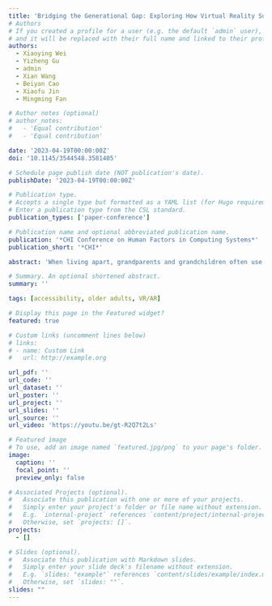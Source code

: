 ```yaml
---
title: 'Bridging the Generational Gap: Exploring How Virtual Reality Supports Remote Communication Between Grandparents and Grandchildren'
# Authors
# If you created a profile for a user (e.g. the default `admin` user), write the username (folder name) here
# and it will be replaced with their full name and linked to their profile.
authors:
  - Xiaoying Wei
  - Yizheng Gu
  - admin
  - Xian Wang
  - Beiyan Cao
  - Xiaofu Jin
  - Mingming Fan

# Author notes (optional)
# author_notes:
#   - 'Equal contribution'
#   - 'Equal contribution'

date: '2023-04-19T00:00:00Z'
doi: '10.1145/3544548.3581405'

# Schedule page publish date (NOT publication's date).
publishDate: '2023-04-19T00:00:00Z'

# Publication type.
# Accepts a single type but formatted as a YAML list (for Hugo requirements).
# Enter a publication type from the CSL standard.
publication_types: ['paper-conference']

# Publication name and optional abbreviated publication name.
publication: '*CHI Conference on Human Factors in Computing Systems*'
publication_short: '*CHI*'

abstract: 'When living apart, grandparents and grandchildren often use audio-visual communication approaches to stay connected. However, these approaches seldom provide sufficient companionship and intimacy due to a lack of co-presence and spatial interaction, which can be fulfilled by immersive virtual reality (VR). To understand how grandparents and grandchildren might leverage VR to facilitate their remote communication and better inform future design, we conducted a user-centered participatory design study with twelve pairs of grandparents and grandchildren. Results show that VR affords casual and equal communication by reducing the generational gap, and promotes conversation by offering shared activities as bridges for connection. Participants preferred resemblant appearances on avatars for conveying well-being but created ideal selves for gaining playfulness. Based on the results, we contribute eight design implications that inform future VR-based grandparent-grandchild communications.'

# Summary. An optional shortened abstract.
summary: ''

tags: [accessibility, older adults, VR/AR]

# Display this page in the Featured widget?
featured: true

# Custom links (uncomment lines below)
# links:
# - name: Custom Link
#   url: http://example.org

url_pdf: ''
url_code: ''
url_dataset: ''
url_poster: ''
url_project: ''
url_slides: ''
url_source: ''
url_video: 'https://youtu.be/gt-R2Q7t2Ls'

# Featured image
# To use, add an image named `featured.jpg/png` to your page's folder.
image:
  caption: ''
  focal_point: ''
  preview_only: false

# Associated Projects (optional).
#   Associate this publication with one or more of your projects.
#   Simply enter your project's folder or file name without extension.
#   E.g. `internal-project` references `content/project/internal-project/index.md`.
#   Otherwise, set `projects: []`.
projects:
  - []

# Slides (optional).
#   Associate this publication with Markdown slides.
#   Simply enter your slide deck's filename without extension.
#   E.g. `slides: "example"` references `content/slides/example/index.md`.
#   Otherwise, set `slides: ""`.
slides: ""
---
```


<!-- {{% callout note %}}
Click the _Cite_ button above to demo the feature to enable visitors to import publication metadata into their reference management software.
{{% /callout %}}

{{% callout note %}}
Create your slides in Markdown - click the _Slides_ button to check out the example.
{{% /callout %}}

Add the publication's **full text** or **supplementary notes** here. You can use rich formatting such as including [code, math, and images](https://docs.hugoblox.com/content/writing-markdown-latex/). -->
